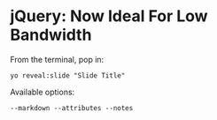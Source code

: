 
# jQuery: Now Ideal For Low Bandwidth

From the terminal, pop in:

  ```yo reveal:slide "Slide Title"```

Available options:

 ```--markdown --attributes --notes```
